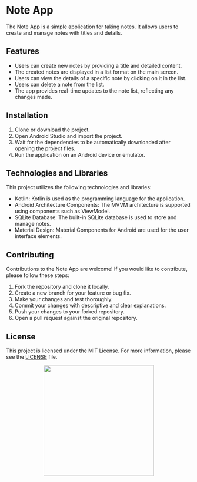 
# Note App

The Note App is a simple application for taking notes. It allows users to create and manage notes with titles and details.

## Features

-   Users can create new notes by providing a title and detailed content.
-   The created notes are displayed in a list format on the main screen.
-   Users can view the details of a specific note by clicking on it in the list.
-   Users can delete a note from the list.
-   The app provides real-time updates to the note list, reflecting any changes made.

## Installation

1.  Clone or download the project.
2.  Open Android Studio and import the project.
3.  Wait for the dependencies to be automatically downloaded after opening the project files.
4.  Run the application on an Android device or emulator.

## Technologies and Libraries

This project utilizes the following technologies and libraries:

-   Kotlin: Kotlin is used as the programming language for the application.
-   Android Architecture Components: The MVVM architecture is supported using components such as ViewModel.
-   SQLite Database: The built-in SQLite database is used to store and manage notes.
-   Material Design: Material Components for Android are used for the user interface elements.

## Contributing

Contributions to the Note App are welcome! If you would like to contribute, please follow these steps:

1.  Fork the repository and clone it locally.
2.  Create a new branch for your feature or bug fix.
3.  Make your changes and test thoroughly.
4.  Commit your changes with descriptive and clear explanations.
5.  Push your changes to your forked repository.
6.  Open a pull request against the original repository.

## License

This project is licensed under the MIT License. For more information, please see the [LICENSE](https://chat.openai.com/LICENSE) file.

<div align="center">
<img src="https://github.com/enesulkerr/Note-App/blob/master/image/Note-app.gif" width="300">
<div align="center">
